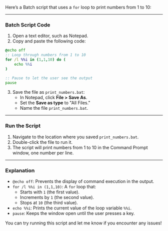 Here’s a Batch script that uses a `for` loop to print numbers from 1 to 10:

---

### **Batch Script Code**
1. Open a text editor, such as Notepad.
2. Copy and paste the following code:

```bat
@echo off
:: Loop through numbers from 1 to 10
for /l %%i in (1,1,10) do (
    echo %%i
)

:: Pause to let the user see the output
pause
```

3. Save the file as `print_numbers.bat`:
   - In Notepad, click **File > Save As**.
   - Set the **Save as type** to "All Files."
   - Name the file `print_numbers.bat`.

---

### **Run the Script**
1. Navigate to the location where you saved `print_numbers.bat`.
2. Double-click the file to run it.
3. The script will print numbers from 1 to 10 in the Command Prompt window, one number per line.

---

### **Explanation**
- `@echo off`: Prevents the display of command execution in the output.
- `for /l %%i in (1,1,10)`: A `for` loop that:
  - Starts with `1` (the first value).
  - Increments by `1` (the second value).
  - Stops at `10` (the third value).
- `echo %%i`: Prints the current value of the loop variable `%%i`.
- `pause`: Keeps the window open until the user presses a key.

You can try running this script and let me know if you encounter any issues!